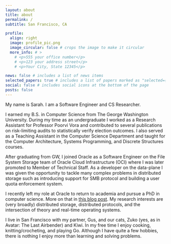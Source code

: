 ```yaml
---
layout: about
title: about
permalink: /
subtitle: San Francisco, CA

profile:
  align: right
  image: profile_pic.png
  image_circular: false # crops the image to make it circular
  more_info: # >
    # <p>555 your office number</p>
    # <p>123 your address street</p>
    # <p>Your City, State 12345</p>

news: false # includes a list of news items
selected_papers: true # includes a list of papers marked as "selected={true}"
social: false # includes social icons at the bottom of the page
posts: false
---
```


My name is Sarah. I am a Software Engineer and CS Researcher.

I earned my B.S. in Computer Science from The George Washington University. During my time as an undergraduate I
worked as a Research Assistant for Professor Poorvi Vora and contributed to several publications on
risk-limiting audits to statistically verify election outcomes. I also served as a Teaching
Assistant in the Computer Science Department and taught for the Computer Architecture, Systems
Programming, and Discrete Structures courses.

After graduating from GW, I joined Oracle as a Software Engineer on the File System Storage team of Oracle Cloud Infrastructure (OCI)
where I was later promoted to Member of Technical Staff. As a developer on the data-plane I was
given the opportunity to tackle many complex problems in distributed storage such as introducing
support for SMB protocol and building a user quota enforcement system.

I recently left my role at Oracle to return to academia and pursue a PhD in computer science. More
on that in [this blog post](/blog/2024/i-quit). My research interests are (very broadly) distributed storage,
distributed protocols, and the intersection of theory and real-time operating systems.

I live in San Francisco with my partner, Gus, and our cats, Zuko (yes, as in Avatar: The Last
Airbender) and Kiwi. In my free time I enjoy cooking, knitting/crocheting, and playing Go. Although I
have quite a few hobbies, there is nothing I enjoy more than learning and solving problems.
